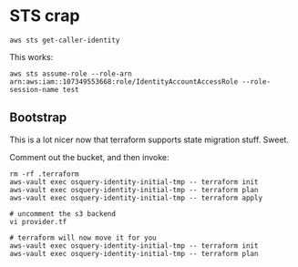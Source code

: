 

# STS crap

`aws sts get-caller-identity`

This works:

```
aws sts assume-role --role-arn arn:aws:iam::107349553668:role/IdentityAccountAccessRole --role-session-name test
```

## Bootstrap

This is a lot nicer now that terraform supports state migration
stuff. Sweet.

Comment out the bucket, and then invoke:

```
rm -rf .terraform
aws-vault exec osquery-identity-initial-tmp -- terraform init
aws-vault exec osquery-identity-initial-tmp -- terraform plan
aws-vault exec osquery-identity-initial-tmp -- terraform apply

# uncomment the s3 backend
vi provider.tf

# terraform will now move it for you
aws-vault exec osquery-identity-initial-tmp -- terraform init
aws-vault exec osquery-identity-initial-tmp -- terraform plan


```
